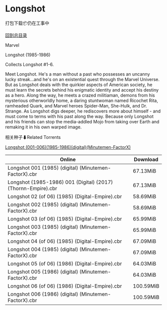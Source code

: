 # Longshot

打包下载📦仍在工事中

[回到总目录](/Catalogs.md)

Marvel

Longshot (1985-1986)

Collects Longshot #1-6.



Meet Longshot. He's a man without a past who possesses an uncanny lucky streak...and he's on an existential quest through the Marvel Universe. But as Longshot deals with the quirkier aspects of American society, he must learn the secrets behind his enigmatic identity and accept his destiny as a hero. Along the way, he meets a crazed militiaman, demons from his mysterious otherworldly home, a daring stuntwoman named Ricochet Rita, ramheaded Quark, and Marvel heroes Spider-Man, She-Hulk, and Dr. Strange. As Longshot digs deeper, he rediscovers more about himself - and must come to terms with his past along the way. Because only Longshot and his friends can stop the media-addled Mojo from taking over Earth and remaking it in his own warped image.





相关种子⬇Related Torrents

[Longshot (001-006)(1985-1986)(digital)(Minutemen-FactorX)](https://github.com/alicewish/markdown/blob/master/torrent/Longshot--001-006--1985-1986--digital--Minutemen-FactorX.md)

Online | Download
--- | ---
Longshot 001 (1985) (digital) (Minutemen-FactorX).cbr | 67.13MiB
Longshot (1985-1986) 001 (Digital) (2017) (Thornn-Empire).cbr | 67.13MiB
Longshot 02 (of 06) (1985) (Digital-Empire).cbr | 58.69MiB
Longshot 002 (1985) (digital) (Minutemen-FactorX).cbr | 58.69MiB
Longshot 03 (of 06) (1985) (Digital-Empire).cbr | 65.99MiB
Longshot 003 (1985) (digital) (Minutemen-FactorX).cbr | 65.99MiB
Longshot 04 (of 06) (1985) (Digital-Empire).cbr | 67.09MiB
Longshot 004 (1985) (digital) (Minutemen-FactorX).cbr | 67.09MiB
Longshot 05 (of 06) (1986) (Digital-Empire).cbr | 64.03MiB
Longshot 005 (1986) (digital) (Minutemen-FactorX).cbr | 64.03MiB
Longshot 06 (of 06) (1986) (Digital-Empire).cbr | 100.59MiB
Longshot 006 (1986) (digital) (Minutemen-FactorX).cbr | 100.59MiB